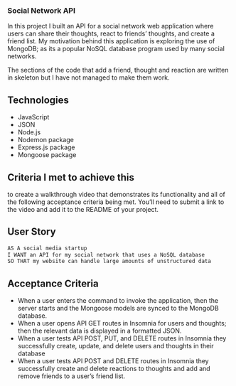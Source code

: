 ### Social Network API

In this project I built an API for a social network web application where users can share their thoughts, react to friends’ thoughts, and create a friend list. My motivation behind this application is exploring the use of MongoDB; as its a popular NoSQL database program used by many social networks. 

The sections of the code that add a friend, thought and reaction are written in skeleton but I have not managed to make them work.

## Technologies

* JavaScript
* JSON
* Node.js
* Nodemon package
* Express.js package
* Mongoose package

## Criteria I met to achieve this

to create a walkthrough video that demonstrates its functionality and all of the following acceptance criteria being met. You’ll need to submit a link to the video and add it to the README of your project.

## User Story

```md
AS A social media startup
I WANT an API for my social network that uses a NoSQL database
SO THAT my website can handle large amounts of unstructured data
```

## Acceptance Criteria

- When a user enters the command to invoke the application, then the server starts and the Mongoose models are synced to the MongoDB database.
- When a user opens API GET routes in Insomnia for users and thoughts; then the relevant data is displayed in a formatted JSON.
- When a user tests API POST, PUT, and DELETE routes in Insomnia they successfully  create, update, and delete users and thoughts in their database
- When a user tests API POST and DELETE routes in Insomnia they successfully create and delete reactions to thoughts and add and remove friends to a user’s friend list.

